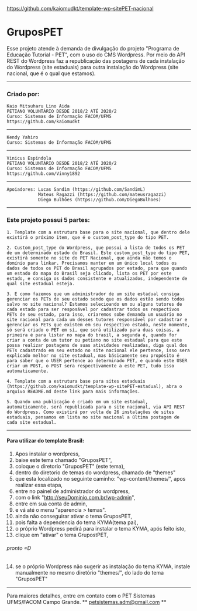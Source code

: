 https://github.com/kaiomudkt/template-wp-sitePET-nacional


# GruposPET 
Esse projeto atende à demanda de divulgação do projeto "Programa de Educação Tutorial - PET", com o uso do CMS Wordpress.
Por meio do API REST do Wordpress faz a republicação das postagens de cada instalação do Wordpress (site estaduais) para outra instalação do Wordpress (site nacional, que é o qual que estamos).
______________________________________________________________________________________________________
### Criado por:
    Kaio Mitsuharu Lino Aida
    PETIANO VOLUNTÁRIO DESDE 2018/2 ATÉ 2020/2
    Curso: Sistemas de Informação FACOM/UFMS
    https://github.com/kaiomudkt
_______________________________________
    Kendy Yahiro
    Curso: Sistemas de Informação FACOM/UFMS
_______________________________________
    Vinicus Espindola
    PETIANO VOLUNTÁRIO DESDE 2018/2 ATÉ 2020/2
    Curso: Sistemas de Informação FACOM/UFMS
    https://github.com/Vinny1892
_______________________________________
    Apoiadores: Lucas Sandim (https://github.com/SandimL)
                Mateus Ragazzi (https://github.com/mateusragazzi)
                Diego Bulhões (https://github.com/DiegoBulhoes)
______________________________________________________________________________________________________

### Este projeto possui 5 partes:

	1. Template com a estrutura base para o site nacional, que dentro dele existirá o próximo item, que é o custom_post_type do tipo PET.

    2. Custom_post_type do Wordpress, que possui a lista de todos os PET de um determinado estado do Brasil. Este custom_post_type do tipo PET, existirá somente no site do PET Nacional, que ainda não temos o domínio para linkar. Precisamos manter em um único local todos os dados de todos os PET do Brasil agrupados por estado, para que quando um estado do mapa do Brasil seja clicado, lista os PET por este estado, e consiga os dados consistente e atualizados, independente de qual site estadual esteja. 
    
    3. E como fazemos que um administrador de um site estadual consiga gerenciar os PETs de seu estado sendo que os dados estão sendo todos salvo no site nacional? Estamos selecioando um ou alguns tutores de cada estado para ser resposável por cadastrar todos os respectivos PETs de seu estado, para isso, criaremos sobe demanda um usuário no site nacional para cada um desses tutores responsável por cadastrar e gerenciar os PETs que existem em seu respectivo estado, neste momente, só será criado o PET em sí, que será utilizado para duas coisas, a primeira é para listar no mapa do brasil, a segunda é, quando for criar a conta de um tutor ou petiano no site estadual para que este possa realizar postagens de suas atividades realizadas, diga qual dos PETs cadastrado em seu estado no site nacional ele pertence, isso sera explicado melhor no site estadual, mas básicamente seu propósito é para saber que o USER pertence ao determinado PET, e quando este USER criar um POST, o POST sera respectivamente a este PET, tudo isso automaticamente.

    4. Template com a estrutura base para sites estaduais (https://github.com/kaiomudkt/template-wp-sitePET-estadual), abra o arquivo README.md deste link para mais informações.

    5. Quando uma publicação é criado em um site estadual, automaticamente, será republicada para o site nacional, via API REST do Wordpress. Como existirá por volta de 26 instalações de sites estaduais, pensamos em lista no site nacional a última postagem de cada site estadual.
______________________________________________________________________________________________________


#### Para utilizar do template Brasil:

1. Apos instalar o wordpress,
2. baixe este tema chamado "GruposPET",
3. coloque o diretorio "GruposPET" (este tema),
4. dentro do diretorio de temas do wordpress, chamado de "themes"
5. que esta localizado no seguinte caminho: "wp-content/themes/",
apos realizar essa etapa,
6. entre no painel de administrador do wordpress,
7. com o link "http://seuDominio.com.br/wp-admin",
8. entre em sua conta de admin,
9. e vá até o menu "aparencia > temas".
10. ainda não conseguirar ativar o tema GruposPET, 
11. pois falta a dependencia do tema KYMA(tema pai),
12. o próprio Wordpress pedirá para instalar o tema KYMA,
após feito isto,
13. clique em "ativar" o tema GrupostPET,
###### pronto =D
14. se o próprio Wordpress não sugerir as instalação do tema KYMA,
    instale manualmente no mesmo diretório "themes/", do lado do tema "GruposPET"  
______________________________________________________________________________________________________

Para maiores detalhes, entre em contato com o PET Sistemas UFMS/FACOM Campo Grande.
** petsistemas.adm@gmail.com **